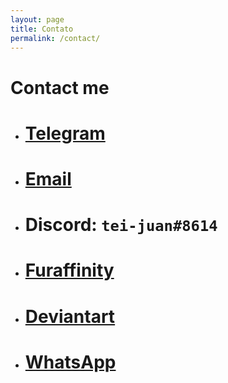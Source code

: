 ```yaml
---
layout: page
title: Contato
permalink: /contact/
---
```


# Contact me

<!-- E quando eu digo conosco, eu digo comigo mesmo, o *Tei* em pessoa. -->

- # [Telegram](https://t.me/tei_juan)
- # [Email](mailto:tei-juan@hotmail.com)
- # Discord: `tei-juan#8614`
- # [Furaffinity](https://www.furaffinity.net/user/teixeira-juan)
- # [Deviantart](https://www.deviantart.com/tei-juan)
- # [WhatsApp](https://wa.me/+5532999957500)